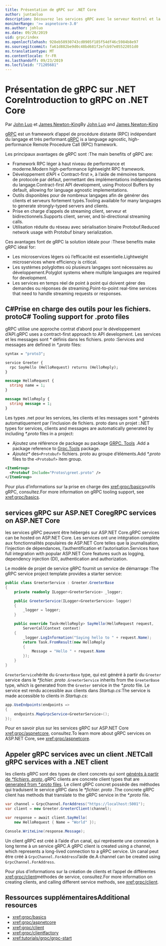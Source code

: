 ```yaml
---
title: Présentation de gRPC sur .NET Core
author: juntaoluo
description: Découvrez les services gRPC avec le serveur Kestrel et la pile ASP.NET Core.
monikerRange: '>= aspnetcore-3.0'
ms.author: johluo
ms.date: 09/20/2019
uid: grpc/index
ms.openlocfilehash: 928eb58930743cd0905f185f54df46c5984b8e97
ms.sourcegitcommit: fa61d882be9d0c48bd681f2efcb97e05522051d0
ms.translationtype: MT
ms.contentlocale: fr-FR
ms.lasthandoff: 09/23/2019
ms.locfileid: "71205681"
---
```

# <a name="introduction-to-grpc-on-net-core"></a><span data-ttu-id="e3eb5-103">Présentation de gRPC sur .NET Core</span><span class="sxs-lookup"><span data-stu-id="e3eb5-103">Introduction to gRPC on .NET Core</span></span>

<span data-ttu-id="e3eb5-104">Par [John Luo](https://github.com/juntaoluo) et [James Newton-King](https://twitter.com/jamesnk)</span><span class="sxs-lookup"><span data-stu-id="e3eb5-104">By [John Luo](https://github.com/juntaoluo) and [James Newton-King](https://twitter.com/jamesnk)</span></span>

<span data-ttu-id="e3eb5-105">[gRPC](https://grpc.io/docs/guides/) est un framework d’appel de procédure distante (RPC) indépendant du langage et très performant.</span><span class="sxs-lookup"><span data-stu-id="e3eb5-105">[gRPC](https://grpc.io/docs/guides/) is a language agnostic, high-performance Remote Procedure Call (RPC) framework.</span></span>

<span data-ttu-id="e3eb5-106">Les principaux avantages de gRPC sont :</span><span class="sxs-lookup"><span data-stu-id="e3eb5-106">The main benefits of gRPC are:</span></span>
* <span data-ttu-id="e3eb5-107">Framework RPC léger à haut niveau de performance et moderne.</span><span class="sxs-lookup"><span data-stu-id="e3eb5-107">Modern high-performance lightweight RPC framework.</span></span>
* <span data-ttu-id="e3eb5-108">Développement d’API « Contract-first », à l’aide de mémoires tampons de protocole par défaut, permettant des implémentations indépendantes du langage.</span><span class="sxs-lookup"><span data-stu-id="e3eb5-108">Contract-first API development, using Protocol Buffers by default, allowing for language agnostic implementations.</span></span>
* <span data-ttu-id="e3eb5-109">Outils disponibles pour de nombreux langages afin de générer des clients et serveurs fortement typés.</span><span class="sxs-lookup"><span data-stu-id="e3eb5-109">Tooling available for many languages to generate strongly-typed servers and clients.</span></span>
* <span data-ttu-id="e3eb5-110">Prise en charge d’appels de streaming client, serveur et bidirectionnels.</span><span class="sxs-lookup"><span data-stu-id="e3eb5-110">Supports client, server, and bi-directional streaming calls.</span></span>
* <span data-ttu-id="e3eb5-111">Utilisation réduite du réseau avec sérialisation binaire Protobuf.</span><span class="sxs-lookup"><span data-stu-id="e3eb5-111">Reduced network usage with Protobuf binary serialization.</span></span>

<span data-ttu-id="e3eb5-112">Ces avantages font de gRPC la solution idéale pour :</span><span class="sxs-lookup"><span data-stu-id="e3eb5-112">These benefits make gRPC ideal for:</span></span>
* <span data-ttu-id="e3eb5-113">Les microservices légers où l’efficacité est essentielle.</span><span class="sxs-lookup"><span data-stu-id="e3eb5-113">Lightweight microservices where efficiency is critical.</span></span>
* <span data-ttu-id="e3eb5-114">Les systèmes polyglottes où plusieurs langages sont nécessaires au développement.</span><span class="sxs-lookup"><span data-stu-id="e3eb5-114">Polyglot systems where multiple languages are required for development.</span></span>
* <span data-ttu-id="e3eb5-115">Les services en temps réel de point à point qui doivent gérer des demandes ou réponses de streaming.</span><span class="sxs-lookup"><span data-stu-id="e3eb5-115">Point-to-point real-time services that need to handle streaming requests or responses.</span></span>

## <a name="c-tooling-support-for-proto-files"></a><span data-ttu-id="e3eb5-116">C#Prise en charge des outils pour les fichiers. proto</span><span class="sxs-lookup"><span data-stu-id="e3eb5-116">C# Tooling support for .proto files</span></span>

<span data-ttu-id="e3eb5-117">gRPC utilise une approche contrat d’abord pour le développement d’API.</span><span class="sxs-lookup"><span data-stu-id="e3eb5-117">gRPC uses a contract-first approach to API development.</span></span> <span data-ttu-id="e3eb5-118">Les services et les messages sont  *\** définis dans les fichiers. proto :</span><span class="sxs-lookup"><span data-stu-id="e3eb5-118">Services and messages are defined in *\*.proto* files:</span></span>

```protobuf
syntax = "proto3";

service Greeter {
  rpc SayHello (HelloRequest) returns (HelloReply);
}

message HelloRequest {
  string name = 1;
}

message HelloReply {
  string message = 1;
}
```

<span data-ttu-id="e3eb5-119">Les types .net pour les services, les clients et les messages sont  *\** générés automatiquement par l’inclusion de fichiers. proto dans un projet :</span><span class="sxs-lookup"><span data-stu-id="e3eb5-119">.NET types for services, clients and messages are automatically generated by including *\*.proto* files in a project:</span></span>

* <span data-ttu-id="e3eb5-120">Ajoutez une référence de package au package [GRPC. Tools](https://www.nuget.org/packages/Grpc.Tools/) .</span><span class="sxs-lookup"><span data-stu-id="e3eb5-120">Add a package reference to [Grpc.Tools](https://www.nuget.org/packages/Grpc.Tools/) package.</span></span>
* <span data-ttu-id="e3eb5-121">*Ajoutez\** des`<Protobuf>` fichiers. proto au groupe d’éléments.</span><span class="sxs-lookup"><span data-stu-id="e3eb5-121">Add *\*.proto* files to the `<Protobuf>` item group.</span></span>

```xml
<ItemGroup>
  <Protobuf Include="Protos\greet.proto" />
</ItemGroup>
```

<span data-ttu-id="e3eb5-122">Pour plus d’informations sur la prise en charge des <xref:grpc/basics>outils gRPC, consultez.</span><span class="sxs-lookup"><span data-stu-id="e3eb5-122">For more information on gRPC tooling support, see <xref:grpc/basics>.</span></span>

## <a name="grpc-services-on-aspnet-core"></a><span data-ttu-id="e3eb5-123">services gRPC sur ASP.NET Core</span><span class="sxs-lookup"><span data-stu-id="e3eb5-123">gRPC services on ASP.NET Core</span></span>

<span data-ttu-id="e3eb5-124">les services gRPC peuvent être hébergés sur ASP.NET Core.</span><span class="sxs-lookup"><span data-stu-id="e3eb5-124">gRPC services can be hosted on ASP.NET Core.</span></span> <span data-ttu-id="e3eb5-125">Les services ont une intégration complète aux fonctionnalités populaires de ASP.NET Core telles que la journalisation, l’injection de dépendances, l’authentification et l’autorisation.</span><span class="sxs-lookup"><span data-stu-id="e3eb5-125">Services have full integration with popular ASP.NET Core features such as logging, dependency injection (DI), authentication and authorization.</span></span>

<span data-ttu-id="e3eb5-126">Le modèle de projet de service gRPC fournit un service de démarrage :</span><span class="sxs-lookup"><span data-stu-id="e3eb5-126">The gRPC service project template provides a starter service:</span></span>

```csharp
public class GreeterService : Greeter.GreeterBase
{
    private readonly ILogger<GreeterService> _logger;

    public GreeterService(ILogger<GreeterService> logger)
    {
        _logger = logger;
    }

    public override Task<HelloReply> SayHello(HelloRequest request,
        ServerCallContext context)
    {
        _logger.LogInformation("Saying hello to " + request.Name);
        return Task.FromResult(new HelloReply 
        {
            Message = "Hello " + request.Name
        });
    }
}
```

<span data-ttu-id="e3eb5-127">`GreeterService`hérite du `GreeterBase` type, qui est généré à partir du `Greeter` service dans le  *\*fichier. proto* .</span><span class="sxs-lookup"><span data-stu-id="e3eb5-127">`GreeterService` inherits from the `GreeterBase` type, which is generated from the `Greeter` service in the *\*.proto* file.</span></span> <span data-ttu-id="e3eb5-128">Le service est rendu accessible aux clients dans *Startup.cs*:</span><span class="sxs-lookup"><span data-stu-id="e3eb5-128">The service is made accessible to clients in *Startup.cs*:</span></span>

```csharp
app.UseEndpoints(endpoints =>
{
    endpoints.MapGrpcService<GreeterService>();
});
```

<span data-ttu-id="e3eb5-129">Pour en savoir plus sur les services gRPC sur ASP.NET Core <xref:grpc/aspnetcore>, consultez.</span><span class="sxs-lookup"><span data-stu-id="e3eb5-129">To learn more about gRPC services on ASP.NET Core, see <xref:grpc/aspnetcore>.</span></span>

## <a name="call-grpc-services-with-a-net-client"></a><span data-ttu-id="e3eb5-130">Appeler gRPC services avec un client .NET</span><span class="sxs-lookup"><span data-stu-id="e3eb5-130">Call gRPC services with a .NET client</span></span>

<span data-ttu-id="e3eb5-131">les clients gRPC sont des types de client concrets qui sont [générés à partir de  *\*fichiers. proto* ](xref:grpc/basics#generated-c-assets).</span><span class="sxs-lookup"><span data-stu-id="e3eb5-131">gRPC clients are concrete client types that are [generated from *\*.proto* files](xref:grpc/basics#generated-c-assets).</span></span> <span data-ttu-id="e3eb5-132">Le client gRPC concret possède des méthodes qui traduisent le service gRPC dans le  *\*fichier. proto* .</span><span class="sxs-lookup"><span data-stu-id="e3eb5-132">The concrete gRPC client has methods that translate to the gRPC service in the *\*.proto* file.</span></span>

```csharp
var channel = GrpcChannel.ForAddress("https://localhost:5001");
var client = new Greeter.GreeterClient(channel);

var response = await client.SayHello(
    new HelloRequest { Name = "World" });

Console.WriteLine(response.Message);
```

<span data-ttu-id="e3eb5-133">Un client gRPC est créé à l’aide d’un canal, qui représente une connexion à long terme à un service gRPC.</span><span class="sxs-lookup"><span data-stu-id="e3eb5-133">A gRPC client is created using a channel, which represents a long-lived connection to a gRPC service.</span></span> <span data-ttu-id="e3eb5-134">Un canal peut être créé à `GrpcChannel.ForAddress`l’aide de.</span><span class="sxs-lookup"><span data-stu-id="e3eb5-134">A channel can be created using `GrpcChannel.ForAddress`.</span></span>

<span data-ttu-id="e3eb5-135">Pour plus d’informations sur la création de clients et l’appel de différentes <xref:grpc/client>méthodes de service, consultez.</span><span class="sxs-lookup"><span data-stu-id="e3eb5-135">For more information on creating clients, and calling different service methods, see <xref:grpc/client>.</span></span>

## <a name="additional-resources"></a><span data-ttu-id="e3eb5-136">Ressources supplémentaires</span><span class="sxs-lookup"><span data-stu-id="e3eb5-136">Additional resources</span></span>

* <xref:grpc/basics>
* <xref:grpc/aspnetcore>
* <xref:grpc/client>
* <xref:grpc/clientfactory>
* <xref:tutorials/grpc/grpc-start>
